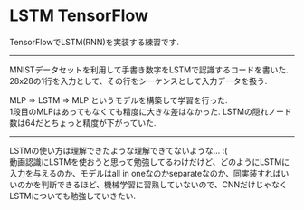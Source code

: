 # LSTM TensorFlow

TensorFlowでLSTM(RNN)を実装する練習です.

---

MNISTデータセットを利用して手書き数字をLSTMで認識するコードを書いた.  
28x28の1行を入力として、その行をシーケンスとして入力データを扱う.

MLP => LSTM => MLP というモデルを構築して学習を行った.  
1段目のMLPはあってもなくても精度に大きな差はなかった.
LSTMの隠れノード数は64だとちょっと精度が下がっていた.

---

LSTMの使い方は理解できたような理解できてないような... :(  
動画認識にLSTMを使おうと思って勉強してるわけだけど、どのようにLSTMに入力を与えるのか、モデルはall in oneなのかseparateなのか、同実装すればいいのかを判断できるほど、機械学習に習熟していないので、CNNだけじゃなくLSTMについても勉強していきたい.
